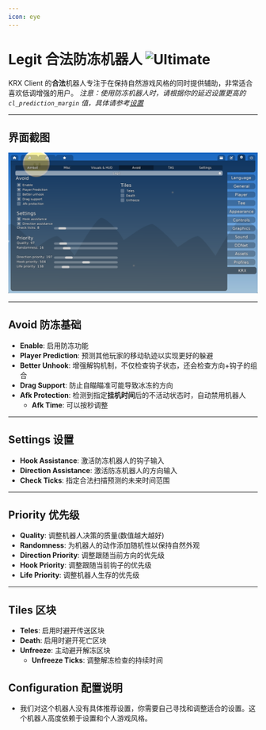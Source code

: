 ```yaml
---
icon: eye
---
```


# Legit 合法防冻机器人 ![Ultimate](https://img.shields.io/badge/Ultimate-%23f76d6d?style=flat-square)

KRX Client 的**合法**机器人专注于在保持自然游戏风格的同时提供辅助，非常适合喜欢低调增强的用户。
*注意：使用防冻机器人时，请根据你的延迟设置更高的 `cl_prediction_margin` 值，具体请参考[设置](../settings.md)*

---

## **界面截图**
![合法菜单 - 推荐设置](https://raw.githubusercontent.com/Krixx1337/krxclient-docs/refs/heads/main/images/legit-menu.png)

---

## **Avoid 防冻基础**
- **Enable**: 启用防冻功能
- **Player Prediction**: 预测其他玩家的移动轨迹以实现更好的躲避
- **Better Unhook**: 增强解钩机制，不仅检查钩子状态，还会检查方向+钩子的组合
- **Drag Support**: 防止自瞄瞄准可能导致冰冻的方向
- **Afk Protection**: 检测到指定**挂机时间**后的不活动状态时，自动禁用机器人
  - **Afk Time**: 可以按秒调整

---

## **Settings 设置**
- **Hook Assistance**: 激活防冻机器人的钩子输入
- **Direction Assistance**: 激活防冻机器人的方向输入
- **Check Ticks**: 指定合法扫描预测的未来时间范围

---

## **Priority 优先级**
- **Quality**: 调整机器人决策的质量(数值越大越好)
- **Randomness**: 为机器人的动作添加随机性以保持自然外观
- **Direction Priority**: 调整跟随当前方向的优先级
- **Hook Priority**: 调整跟随当前钩子的优先级
- **Life Priority**: 调整机器人生存的优先级

---

## **Tiles 区块**
- **Teles**: 启用时避开传送区块
- **Death**: 启用时避开死亡区块
- **Unfreeze**: 主动避开解冻区块
  - **Unfreeze Ticks**: 调整解冻检查的持续时间

## **Configuration 配置说明**
- 我们对这个机器人没有具体推荐设置，你需要自己寻找和调整适合的设置。这个机器人高度依赖于设置和个人游戏风格。